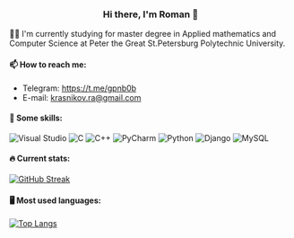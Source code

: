 <h3 align="center"> Hi there, I'm Roman 👋 </h3>

👨‍🎓 I'm currently studying for master degree in Applied mathematics and Computer Science at Peter the Great St.Petersburg Polytechnic University.

<h4> 📫 How to reach me: </h4>

  - Telegram: https://t.me/gpnb0b
  - E-mail: krasnikov.ra@gmail.com

<h4> 🥇 Some skills: </h4>

![Visual Studio](https://img.shields.io/badge/Visual%20Studio-5C2D91.svg?style=for-the-badge&logo=visual-studio&logoColor=white)
![C](https://img.shields.io/badge/c-%2300599C.svg?style=for-the-badge&logo=c&logoColor=white)
![C++](https://img.shields.io/badge/c++-%2300599C.svg?style=for-the-badge&logo=c%2B%2B&logoColor=white)
![PyCharm](https://img.shields.io/badge/pycharm-143?style=for-the-badge&logo=pycharm&logoColor=black&color=black&labelColor=green)
![Python](https://img.shields.io/badge/python-3670A0?style=for-the-badge&logo=python&logoColor=ffdd54)
![Django](https://img.shields.io/badge/django-%23092E20.svg?style=for-the-badge&logo=django&logoColor=white)
![MySQL](https://img.shields.io/badge/mysql-%2300f.svg?style=for-the-badge&logo=mysql&logoColor=white)


<h4> 🔥 Current stats: </h4>

[![GitHub Streak](https://github-readme-streak-stats.herokuapp.com/?user=krasnikovra)](https://git.io/streak-stats)

<h4> 🖥️ Most used languages: </h4>

[![Top Langs](https://github-readme-stats.vercel.app/api/top-langs/?username=krasnikovra&layout=compact)](https://github.com/anuraghazra/github-readme-stats)
  
<!--
**krasnikovra/krasnikovra** is a ✨ _special_ ✨ repository because its `README.md` (this file) appears on your GitHub profile.

Here are some ideas to get you started:

- 🔭 I’m currently working on ...
- 🌱 I’m currently learning ...
- 👯 I’m looking to collaborate on ...
- 🤔 I’m looking for help with ...
- 💬 Ask me about ...
- 📫 How to reach me: ...
- 😄 Pronouns: ...
- ⚡ Fun fact: ...
-->
